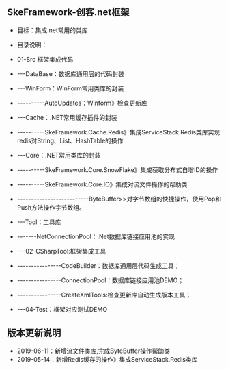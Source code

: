##  SkeFramework-创客.net框架

 - 目标：集成.net常用的类库

 - 目录说明：

 - 01-Src 框架集成代码
 - ---DataBase：数据库通用层的代码封装
 - ---WinForm：WinForm常用类库的封装
 - ----------AutoUpdates：Winform》检查更新库
 - ---Cache：.NET常用缓存插件的封装
 - ----------SkeFramework.Cache.Redis》集成ServiceStack.Redis类库实现redis对String、List、HashTable的操作
 - ---Core：.NET常用类库的封装
 - ----------SkeFramework.Core.SnowFlake》集成获取分布式自增ID的操作
 - ----------SkeFramework.Core.IO》集成对流文件操作的帮助类
 - --------------------------ByteBuffer>>对字节数组的快捷操作，使用Pop和Push方法操作字节数组。
 - ---Tool：工具库
 - -------NetConnectionPool：.Net数据库链接应用池的实现
 - ---02-CSharpTool:框架集成工具
 - ----------------CodeBuilder：数据库通用层代码生成工具；
 - ----------------ConnectionPool：数据库链接应用池DEMO；
 - ----------------CreateXmlTools:检查更新库自动生成版本工具；
 - ---04-Test：框架对应测试DEMO
##  版本更新说明
- 2019-06-11：新增流文件类库,完成ByteBuffer操作帮助类
- 2019-05-14：新增Redis缓存的操作》集成ServiceStack.Redis类库
